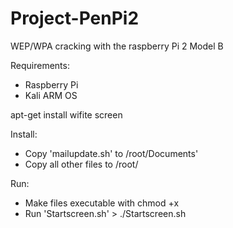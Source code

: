 # Project-PenPi2
WEP/WPA cracking with the raspberry Pi 2 Model B

Requirements:
  - Raspberry Pi
  - Kali ARM OS
  
  apt-get install
    wifite
    screen

Install:
  - Copy 'mailupdate.sh' to /root/Documents'
  - Copy all other files to /root/

Run:
  - Make files executable with chmod +x <file>
  - Run 'Startscreen.sh' > ./Startscreen.sh
